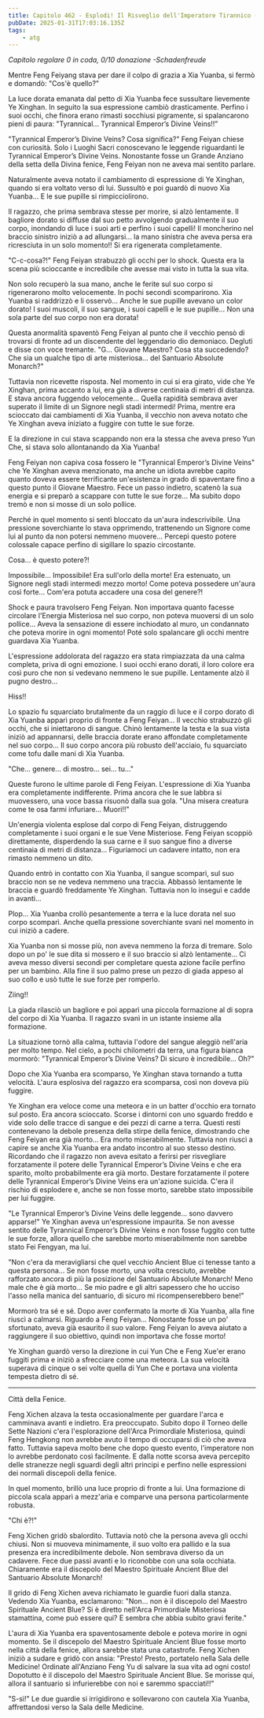 ```yaml
---
title: Capitolo 462 - Esplodi! Il Risveglio dell'Imperatore Tirannico (2)
pubDate: 2025-01-31T17:03:16.135Z
tags:
    - atg
---
```



<em>Capitolo regolare
0 in coda, 0/10 donazione</em>
<em>-Schadenfreude</em>


Mentre Feng Feiyang stava per dare il colpo di grazia a Xia Yuanba, si fermò e domandò: "Cos'è quello?"


La luce dorata emanata dal petto di Xia Yuanba fece sussultare lievemente Ye Xinghan.
In seguito la sua espressione cambiò drasticamente. Perfino i suoi occhi, che finora erano rimasti socchiusi pigramente, si spalancarono pieni di paura: "Tyrannical... Tyrannical Emperor’s Divine Veins!!”


"Tyrannical Emperor’s Divine Veins? Cosa significa?" Feng Feiyan chiese con curiosità. Solo i Luoghi Sacri conoscevano le leggende riguardanti le Tyrannical Emperor’s Divine Veins. Nonostante fosse un Grande Anziano della setta della Divina fenice, Feng Feiyan non ne aveva mai sentito parlare.


Naturalmente aveva notato il cambiamento di espressione di Ye Xinghan, quando si era voltato verso di lui. Sussultò e poi guardò di nuovo Xia Yuanba... E le sue pupille si rimpicciolirono.


Il ragazzo, che prima sembrava stesse per morire, si alzò lentamente. Il bagliore dorato si diffuse dal suo petto avvolgendo gradualmente il suo corpo, inondando di luce i suoi arti e perfino i suoi capelli! Il moncherino nel braccio sinistro iniziò a ad allungarsi... la mano sinistra che aveva persa era ricresciuta in un solo momento!! Si era rigenerata completamente.


"C-c-cosa?!" Feng Feiyan strabuzzò gli occhi per lo shock. Questa era la scena più scioccante e incredibile che avesse mai visto in tutta la sua vita.


Non solo recuperò la sua mano, anche le ferite sul suo corpo si rigenerarono molto velocemente. In pochi secondi scomparirono. Xia Yuanba si raddrizzò e li osservò... Anche le sue pupille avevano un color dorato! I suoi muscoli, il suo sangue, i suoi capelli e le sue pupille... Non una sola parte del suo corpo non era dorata!


Questa anormalità spaventò Feng Feiyan al punto che il vecchio pensò di trovarsi di fronte ad un discendente del leggendario dio demoniaco. Deglutì e disse con voce tremante. "G... Giovane Maestro? Cosa sta succedendo? Che sia un qualche tipo di arte misteriosa... del Santuario Absolute Monarch?"


Tuttavia non ricevette risposta. Nel momento in cui si era girato, vide che Ye Xinghan, prima accanto a lui, era già a diverse centinaia di metri di distanza. E stava ancora fuggendo velocemente... Quella rapidità sembrava aver superato il limite di un Signore negli stadi intermedi! Prima, mentre era scioccato dai cambiamenti di Xia Yuanba, il vecchio non aveva notato che Ye Xinghan aveva iniziato a fuggire con tutte le sue forze.


E la direzione in cui stava scappando non era la stessa che aveva preso Yun Che, si stava solo allontanando da Xia Yuanba!


Feng Feiyan non capiva cosa fossero le "Tyrannical Emperor’s Divine Veins" che Ye Xinghan aveva menzionato, ma anche un idiota avrebbe capito quanto doveva essere terrificante un'esistenza in grado di spaventare fino a questo punto il Giovane Maestro. Fece un passo indietro, scatenò la sua energia e si preparò a scappare con tutte le sue forze... Ma subito dopo tremò e non si mosse di un solo pollice.


Perché in quel momento si sentì bloccato da un'aura indescrivibile. Una pressione soverchiante lo stava opprimendo, trattenendo un Signore come lui al punto da non potersi nemmeno muovere... Percepì questo potere colossale capace perfino di sigillare lo spazio circostante.


Cosa... è questo potere?!


Impossibile... Impossibile! Era sull'orlo della morte! Era estenuato, un Signore negli stadi intermedi mezzo morto! Come poteva possedere un'aura così forte... Com'era potuta accadere una cosa del genere?!


Shock e paura travolsero Feng Feiyan. Non importava quanto facesse circolare l'Energia Misteriosa nel suo corpo, non poteva muoversi di un solo pollice... Aveva la sensazione di essere inchiodato al muro, un condannato che poteva morire in ogni momento! Poté solo spalancare gli occhi mentre guardava Xia Yuanba.


L'espressione addolorata del ragazzo era stata rimpiazzata da una calma completa, priva di ogni emozione. I suoi occhi erano dorati, il loro colore era così puro che non si vedevano nemmeno le sue pupille.
Lentamente alzò il pugno destro...


Hiss!!


Lo spazio fu squarciato brutalmente da un raggio di luce e il corpo dorato di Xia Yuanba apparì proprio di fronte a Feng Feiyan... Il vecchio strabuzzò gli occhi, che si iniettarono di sangue. Chinò lentamente la testa e la sua vista iniziò ad appannarsi, delle braccia dorate erano affondate completamente nel suo corpo... Il suo corpo ancora più robusto dell'acciaio, fu squarciato come tofu dalle mani di Xia Yuanba.


"Che... genere... di mostro... sei... tu..."


Queste furono le ultime parole di Feng Feiyan. L'espressione di Xia Yuanba era completamente indifferente. Prima ancora che le sue labbra si muovessero, una voce bassa risuonò dalla sua gola. "Una misera creatura come te osa farmi infuriare... Muori!!"


Un'energia violenta esplose dal corpo di Feng Feiyan, distruggendo completamente i suoi organi e le sue Vene Misteriose. Feng Feiyan scoppiò direttamente, disperdendo la sua carne e il suo sangue fino a diverse centinaia di metri di distanza... Figuriamoci un cadavere intatto, non era rimasto nemmeno un dito.


Quando entrò in contatto con Xia Yuanba, il sangue scomparì, sul suo braccio non se ne vedeva nemmeno una traccia. Abbassò lentamente le braccia e guardò freddamente Ye Xinghan. Tuttavia non lo inseguì e cadde in avanti...


Plop... Xia Yuanba crollò pesantemente a terra e la luce dorata nel suo corpo scomparì. Anche quella pressione soverchiante svanì nel momento in cui iniziò a cadere.


Xia Yuanba non si mosse più, non aveva nemmeno la forza di tremare. Solo dopo un po' le sue dita si mossero e il suo braccio si alzò lentamente... Ci aveva messo diversi secondi per completare questa azione facile perfino per un bambino. Alla fine il suo palmo prese un pezzo di giada appeso al suo collo e usò tutte le sue forze per romperlo.


Ziing!!


La giada rilasciò un bagliore e poi apparì una piccola formazione al di sopra del corpo di Xia Yuanba. Il ragazzo svanì in un istante insieme alla formazione.


La situazione tornò alla calma, tuttavia l'odore del sangue aleggiò nell'aria per molto tempo. Nel cielo, a pochi chilometri da terra, una figura bianca mormorò: "Tyrannical Emperor’s Divine Veins? Di sicuro è incredibile... Oh?"


Dopo che Xia Yuanba era scomparso, Ye Xinghan stava tornando a tutta velocità. L'aura esplosiva del ragazzo era scomparsa, così non doveva più fuggire.


Ye Xinghan era veloce come una meteora e in un batter d'occhio era tornato sul posto. Era ancora scioccato. Scorse i dintorni con uno sguardo freddo e vide solo delle tracce di sangue e dei pezzi di carne a terra. Questi resti contenevano la debole presenza della stirpe della fenice, dimostrando che Feng Feiyan era già morto... Era morto miserabilmente. Tuttavia non riuscì a capire se anche Xia Yuanba era andato incontro al suo stesso destino.
Ricordando che il ragazzo non aveva esitato a ferirsi per risvegliare forzatamente il potere delle Tyrannical Emperor’s Divine Veins e che era sparito, molto probabilmente era già morto. Destare forzatamente il potere delle Tyrannical Emperor’s Divine Veins era un'azione suicida. C'era il rischio di esplodere e, anche se non fosse morto, sarebbe stato impossibile per lui fuggire.


"Le Tyrannical Emperor’s Divine Veins delle leggende... sono davvero apparse!" Ye Xinghan aveva un'espressione impaurita. Se non avesse sentito delle Tyrannical Emperor’s Divine Veins e non fosse fuggito con tutte le sue forze, allora quello che sarebbe morto miserabilmente non sarebbe stato Fei Fengyan, ma lui.


"Non c'era da meravigliarsi che quel vecchio Ancient Blue ci tenesse tanto a questa persona... Se non fosse morto, una volta cresciuto, avrebbe rafforzato ancora di più la posizione del Santuario Absolute Monarch! Meno male che è già morto... Se mio padre e gli altri sapessero che ho ucciso l'asso nella manica del santuario, di sicuro mi ricompenserebbero bene!"


Mormorò tra sé e sé. Dopo aver confermato la morte di Xia Yuanba, alla fine riuscì a calmarsi. Riguardo a Feng Feiyan...
Nonostante fosse un po' sfortunato, aveva già esaurito il suo valore. Feng Feiyan lo aveva aiutato a raggiungere il suo obiettivo, quindi non importava che fosse morto!


Ye Xinghan guardò verso la direzione in cui Yun Che e Feng Xue'er erano fuggiti prima e iniziò a sfrecciare come una meteora. La sua velocità superava di cinque o sei volte quella di Yun Che e portava una violenta tempesta dietro di sé.


---


Città della Fenice.


Feng Xichen alzava la testa occasionalmente per guardare l'arca e camminava avanti e indietro. Era preoccupato.
Subito dopo il Torneo delle Sette Nazioni c'era l'esplorazione dell'Arca Primordiale Misteriosa, quindi Feng Hengkong non avrebbe avuto il tempo di occuparsi di ciò che aveva fatto. Tuttavia sapeva molto bene che dopo questo evento, l'imperatore non lo avrebbe perdonato così facilmente. E dalla notte scorsa aveva percepito delle stranezze negli sguardi degli altri principi e perfino nelle espressioni dei normali discepoli della fenice.


In quel momento, brillò una luce proprio di fronte a lui. Una formazione di piccola scala apparì a mezz'aria e comparve una persona particolarmente robusta.


"Chi è?!"


Feng Xichen gridò sbalordito. Tuttavia notò che la persona aveva gli occhi chiusi. Non si muoveva minimamente, il suo volto era pallido e la sua presenza era incredibilmente debole. Non sembrava diverso da un cadavere. Fece due passi avanti e lo riconobbe con una sola occhiata. Chiaramente era il discepolo del Maestro Spirituale Ancient Blue del Santuario Absolute Monarch!


Il grido di Feng Xichen aveva richiamato le guardie fuori dalla stanza. Vedendo Xia Yuanba, esclamarono: "Non... non è il discepolo del Maestro Spirituale Ancient Blue? Si è diretto nell'Arca Primordiale Misteriosa stamattina, come può essere qui? E sembra che abbia subito gravi ferite."


L'aura di Xia Yuanba era spaventosamente debole e poteva morire in ogni momento. Se il discepolo del Maestro Spirituale Ancient Blue fosse morto nella città della fenice, allora sarebbe stata una catastrofe.
Feng Xichen iniziò a sudare e gridò con ansia: "Presto! Presto, portatelo nella Sala delle Medicine! Ordinate all'Anziano Feng Yu di salvare la sua vita ad ogni costo! Dopotutto è il discepolo del Maestro Spirituale Ancient Blue. Se morisse qui, allora il santuario si infurierebbe con noi e saremmo spacciati!!"


"S-sì!" Le due guardie si irrigidirono e sollevarono con cautela Xia Yuanba, affrettandosi verso la Sala delle Medicine.
                                


                                



